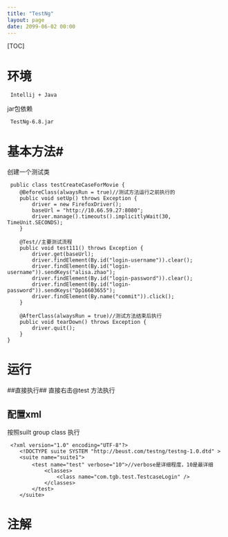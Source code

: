 ```yaml
---
title: "TestNg"
layout: page
date: 2099-06-02 00:00
---
```

[TOC]

# 环境 #

	 Intellij + Java
	 
jar包依赖  

	 TestNg-6.8.jar
	 
# 基本方法#
创建一个测试类

	 public class testCreateCaseForMovie {
	 	@BeforeClass(alwaysRun = true)//测试方法运行之前执行的
     	public void setUp() throws Exception {
        	driver = new FirefoxDriver();
        	baseUrl = "http://10.66.59.27:8080";
        	driver.manage().timeouts().implicitlyWait(30, TimeUnit.SECONDS);
        }

	 	@Test//主要测试流程
	 	public void test111() throws Exception {
        	driver.get(baseUrl);
        	driver.findElement(By.id("login-username")).clear();
        	driver.findElement(By.id("login-username")).sendKeys("alisa.zhao");
        	driver.findElement(By.id("login-password")).clear();
        	driver.findElement(By.id("login-password")).sendKeys("Dp16603655");
        	driver.findElement(By.name("commit")).click();
        }

	 	@AfterClass(alwaysRun = true)//测试方法结束后执行
	 	public void tearDown() throws Exception {
        	driver.quit();
        }
    }
    
# 运行 #
##直接执行##
直接右击@test 方法执行

## 配置xml ##
按照suilt group class 执行

	 <?xml version="1.0" encoding="UTF-8"?>
		<!DOCTYPE suite SYSTEM "http://beust.com/testng/testng-1.0.dtd" >
		<suite name="suite1">
    		<test name="test" verbose="10">//verbose是详细程度，10是最详细
        		<classes>
            		<class name="com.tgb.test.TestcaseLogin" />
        		</classes>
    		</test>
		</suite>

# 注解 #


